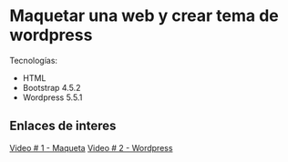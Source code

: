 # Maquetar una web y crear tema de wordpress

Tecnologías:

- HTML
- Bootstrap 4.5.2
- Wordpress 5.5.1

## Enlaces de interes

[Video # 1 - Maqueta](https://www.youtube.com/watch?v=CLCs9752ErQ)
[Video # 2 - Wordpress](https://www.youtube.com/watch?v=_nQZ8YhuCII)
